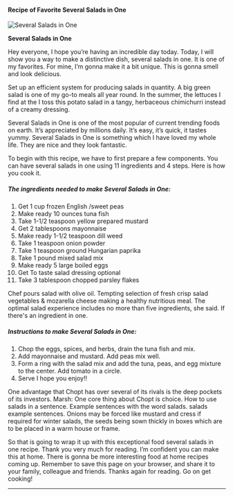             

#### Recipe of Favorite Several Salads in One

![Several Salads in One](https://img-global.cpcdn.com/recipes/fa723178ec236af8/751x532cq70/several-salads-in-one-recipe-main-photo.jpg)

**Several Salads in One**

Hey everyone, I hope you’re having an incredible day today. Today, I will show you a way to make a distinctive dish, several salads in one. It is one of my favorites. For mine, I’m gonna make it a bit unique. This is gonna smell and look delicious.

Set up an efficient system for producing salads in quantity. A big green salad is one of my go-to meals all year round. In the summer, the lettuces I find at the I toss this potato salad in a tangy, herbaceous chimichurri instead of a creamy dressing.

Several Salads in One is one of the most popular of current trending foods on earth. It’s appreciated by millions daily. It’s easy, it’s quick, it tastes yummy. Several Salads in One is something which I have loved my whole life. They are nice and they look fantastic.

To begin with this recipe, we have to first prepare a few components. You can have several salads in one using 11 ingredients and 4 steps. Here is how you cook it.

##### The ingredients needed to make Several Salads in One:

1.  Get 1 cup frozen English /sweet peas
2.  Make ready 10 ounces tuna fish
3.  Take 1-1/2 teaspoon yellow prepared mustard
4.  Get 2 tablespoons mayonnaise
5.  Make ready 1-1/2 teaspoon dill weed
6.  Take 1 teaspoon onion powder
7.  Take 1 teaspoon ground Hungarian paprika
8.  Take 1 pound mixed salad mix
9.  Make ready 5 large boiled eggs
10.  Get To taste salad dressing optional
11.  Take 3 tablespoon chopped parsley flakes

Chef pours salad with olive oil. Tempting selection of fresh crisp salad vegetables & mozarella cheese making a healthy nutritious meal. The optimal salad experience includes no more than five ingredients, she said. If there's an ingredient in one.

##### Instructions to make Several Salads in One:

1.  Chop the eggs, spices, and herbs, drain the tuna fish and mix.
2.  Add mayonnaise and mustard. Add peas mix well.
3.  Form a ring with the salad mix and add the tuna, peas, and egg mixture to the center. Add tomato in a circle.
4.  Serve I hope you enjoy!!

One advantage that Chopt has over several of its rivals is the deep pockets of its investors. Marsh: One core thing about Chopt is choice. How to use salads in a sentence. Example sentences with the word salads. salads example sentences. Onions may be forced like mustard and cress if required for winter salads, the seeds being sown thickly in boxes which are to be placed in a warm house or frame.

So that is going to wrap it up with this exceptional food several salads in one recipe. Thank you very much for reading. I’m confident you can make this at home. There is gonna be more interesting food at home recipes coming up. Remember to save this page on your browser, and share it to your family, colleague and friends. Thanks again for reading. Go on get cooking!

* * *